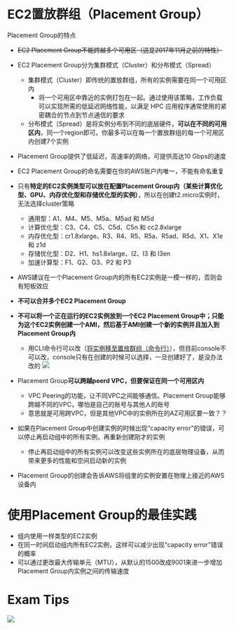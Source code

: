 # EC2置放群组（Placement Group）
Placement Group的特点
- ~~EC2 Placement Group不能跨越多个可用区（这是2017年11月之前的特性）~~
- EC2 Placement Group分为集群模式（Cluster）和分布模式（Spread）
  - 集群模式（Cluster）即传统的置放群组，所有的实例需要在同一个可用区内
    -  将一个可用区中靠近的实例打包在一起。通过使用该策略，工作负载可以实现所需的低延迟网络性能，以满足 HPC 应用程序通常使用的紧密耦合的节点到节点通信的要求
  - 分布模式（Spread）是将实例分布到不同的底层硬件，**可以在不同的可用区内**，同一个region即可。你最多可以在每一个置放群组的每一个可用区内创建7个实例
- Placement Group提供了低延迟，高速率的网络，可提供高达10 Gbps的速度
- EC2 Placement Group的命名需要在你的AWS账户内唯一，不能有命名重复
- 只有**特定的EC2实例类型可以放在配置Placement Group内（某些计算优化型、GPU、内存优化型和存储优化型的实例）**，所以在创建t2.micro实例时，无法选择cluster策略
  - 通用型：A1、M4、M5、M5a、M5ad 和 M5d
  - 计算优化型：C3、C4、C5、C5d、C5n 和 cc2.8xlarge
  - 内存优化型：cr1.8xlarge、R3、R4、R5、R5a、R5ad、R5d、X1、X1e 和 z1d
  - 存储优化型：D2、H1、hs1.8xlarge、I2、I3 和 I3en
  - 加速计算型：F1、G2、G3、P2 和 P3
- AWS建议在一个Placement Group内的所有EC2实例是一模一样的，否则会有短板效应
- **不可以合并多个EC2 Placement Group**
- **不可以将一个正在运行的EC2实例放到一个EC2 Placement Group中；只能为这个EC2实例创建一个AMI，然后基于AMI创建一个新的实例并且加入到Placement Group内**
  - 用CLI命令行可以改（[将实例移至置放群组（命令行）](https://docs.aws.amazon.com/zh_cn/AWSEC2/latest/UserGuide/placement-groups.html?shortFooter=true#change-instance-placement-group)），但目前console不可以改，console只有在创建的时候可以选择，一旦创建好了，是没办法改的
    ![](https://i.loli.net/2019/06/14/5d03449d5798328318.png)
    
- Placement Group**可以跨越peerd VPC，但要保证在同一个可用区内**
  - VPC Peering的功能，让不同VPC之间能够通信。Placement Group能够跨越不同的VPC，哪怕是自己的账号与其他人的账号
  - 意思就是可用跨VPC，但是其他VPC中的实例所在的AZ可用区要一致？？
- 如果在Placement Group中创建实例的时候出现“capacity error”的错误，可以停止再启动组中的所有实例，再重新创建刚才的实例
  - 停止再启动组中的所有实例可以改变这些实例所在的底层物理设备，从而带来更多的性能和空间启动新的实例
- Placement Group的创建会告诉AWS将组里的实例安置在物理上接近的AWS设备内
# 使用Placement Group的最佳实践
- 组内使用一样类型的EC2实例
- 在同一时间启动组内所有EC2实例，这样可以减少出现“capacity error”错误的概率
- 可以通过更改最大传输单元（MTU），从默认的1500改成9001来进一步增加Placement Group内实例之间的传输速度

# Exam Tips
![](https://i.loli.net/2019/06/16/5d0518d5cf96839208.png)


